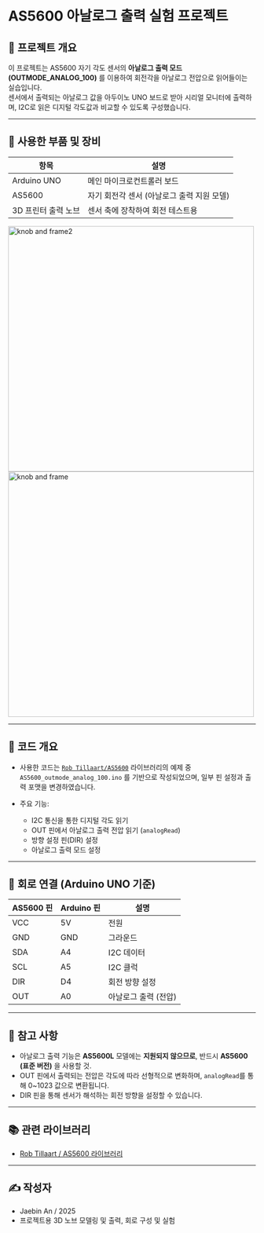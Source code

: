 # AS5600 아날로그 출력 실험 프로젝트

## 📌 프로젝트 개요

이 프로젝트는 AS5600 자기 각도 센서의 **아날로그 출력 모드(OUTMODE_ANALOG_100)** 를 이용하여 회전각을 아날로그 전압으로 읽어들이는 실습입니다.  
센서에서 출력되는 아날로그 값을 아두이노 UNO 보드로 받아 시리얼 모니터에 출력하며, I2C로 읽은 디지털 각도값과 비교할 수 있도록 구성했습니다.

---

## 🔧 사용한 부품 및 장비

| 항목 | 설명 |
|------|------|
| Arduino UNO | 메인 마이크로컨트롤러 보드 |
| AS5600 | 자기 회전각 센서 (아날로그 출력 지원 모델) |
| 3D 프린터 출력 노브 | 센서 축에 장착하여 회전 테스트용 |

<img width="500" alt="knob and frame2" src="https://github.com/user-attachments/assets/84f04b14-d0b2-4f64-9444-f1211907799b" /> 
<img width="500" alt="knob and frame" src="https://github.com/user-attachments/assets/77b0af62-828c-450d-bcbc-55836e7a4b0a" />



---

## 📁 코드 개요

- 사용한 코드는 [`Rob Tillaart/AS5600`](https://github.com/RobTillaart/AS5600) 라이브러리의 예제 중  
  `AS5600_outmode_analog_100.ino` 를 기반으로 작성되었으며, 일부 핀 설정과 출력 포맷을 변경하였습니다.

- 주요 기능:
  - I2C 통신을 통한 디지털 각도 읽기
  - OUT 핀에서 아날로그 출력 전압 읽기 (`analogRead`)
  - 방향 설정 핀(DIR) 설정
  - 아날로그 출력 모드 설정

---

## 🔌 회로 연결 (Arduino UNO 기준)

| AS5600 핀 | Arduino 핀 | 설명 |
|-----------|-------------|------|
| VCC       | 5V          | 전원 |
| GND       | GND         | 그라운드 |
| SDA       | A4          | I2C 데이터 |
| SCL       | A5          | I2C 클럭 |
| DIR       | D4          | 회전 방향 설정 |
| OUT       | A0          | 아날로그 출력 (전압) |

---

## 📝 참고 사항

- 아날로그 출력 기능은 **AS5600L** 모델에는 **지원되지 않으므로**, 반드시 **AS5600 (표준 버전)** 을 사용할 것.
- OUT 핀에서 출력되는 전압은 각도에 따라 선형적으로 변화하며, `analogRead`를 통해 0~1023 값으로 변환됩니다.
- DIR 핀을 통해 센서가 해석하는 회전 방향을 설정할 수 있습니다.

---

## 📚 관련 라이브러리

- [Rob Tillaart / AS5600 라이브러리](https://github.com/RobTillaart/AS5600)

---

## ✍️ 작성자

- Jaebin An / 2025  
- 프로젝트용 3D 노브 모델링 및 출력, 회로 구성 및 실험
